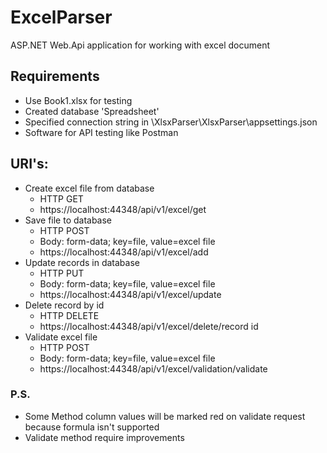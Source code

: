 # ExcelParser
ASP.NET Web.Api application for working with excel document

## Requirements
- Use Book1.xlsx for testing
- Created database 'Spreadsheet'
- Specified connection string in \XlsxParser\XlsxParser\appsettings.json
- Software for API testing like Postman

## URI's:
- Create excel file from database
  - HTTP GET
  - https://localhost:44348/api/v1/excel/get
- Save file to database
  - HTTP POST
  - Body: form-data; key=file, value=excel file
  - https://localhost:44348/api/v1/excel/add
- Update records in database
  - HTTP PUT
  - Body: form-data; key=file, value=excel file
  - https://localhost:44348/api/v1/excel/update
- Delete record by id
  - HTTP DELETE
  - https://localhost:44348/api/v1/excel/delete/record id
- Validate excel file 
  - HTTP POST
  - Body: form-data; key=file, value=excel file
  - https://localhost:44348/api/v1/excel/validation/validate

### P.S.
- Some Method column values will be marked red on validate request because formula isn't supported
- Validate method require improvements 